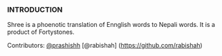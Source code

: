 ### INTRODUCTION 

Shree is a phoenotic translation of Ennglish words to Nepali words. It is a product of Fortystones. 

Contributors:
[@prashishh](https://github.com/prashishh) 
[@rabishah] (https://github.com/rabishah)
